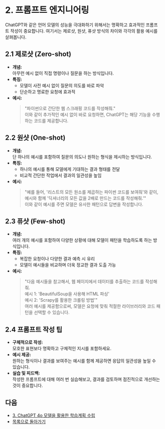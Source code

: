 # 2. 프롬프트 엔지니어링

ChatGPT와 같은 언어 모델의 성능을 극대화하기 위해서는 명확하고 효과적인 프롬프트 작성이 중요합니다. 여기서는 제로샷, 원샷, 퓨샷 방식의 차이와 각각의 활용 예시를 살펴봅니다.

## 2.1 제로샷 (Zero-shot)
- **개념:**  
  아무런 예시 없이 직접 명령이나 질문을 하는 방식입니다.
- **특징:**  
  - 모델이 사전 예시 없이 질문의 의도를 바로 파악  
  - 단순하고 명료한 요청에 효과적
- **예시:**  
  > "파이썬으로 간단한 웹 스크래핑 코드를 작성해줘."  
  이와 같이 추가적인 예시 없이 바로 요청하면, ChatGPT는 해당 기능을 수행하는 코드를 제공합니다.

## 2.2 원샷 (One-shot)
- **개념:**  
  단 하나의 예시를 포함하여 질문의 의도나 원하는 형식을 제시하는 방식입니다.
- **특징:**  
  - 하나의 예시를 통해 모델에게 기대하는 결과 형태를 전달  
  - 비교적 간단한 작업에서 결과의 일관성을 높임
- **예시:**  
  > "예를 들어, '리스트의 모든 원소를 제곱하는 파이썬 코드를 보여줘'와 같이, 예시와 함께 '딕셔너리의 모든 값을 2배로 만드는 코드를 작성해줘.'"  
  이와 같이 예시를 주면 모델은 유사한 패턴으로 답변을 작성합니다.

## 2.3 퓨샷 (Few-shot)
- **개념:**  
  여러 개의 예시를 포함하여 다양한 상황에 대해 모델이 패턴을 학습하도록 하는 방식입니다.
- **특징:**  
  - 복잡한 요청이나 다양한 결과 예측 시 유리  
  - 모델이 예시들을 비교하며 더욱 정교한 결과 도출 가능
- **예시:**  
  > "다음 예시들을 참고해서, 웹 페이지에서 데이터를 추출하는 코드를 작성해줘.  
  > 예시 1: 'BeautifulSoup을 사용해 HTML 파싱'  
  > 예시 2: 'Scrapy를 활용한 크롤링 방법'"  
  여러 예시를 제공함으로써, 모델은 요청에 맞춰 적절한 라이브러리와 코드 패턴을 선택할 수 있습니다.

## 2.4 프롬프트 작성 팁
- **구체적으로 작성:**  
  모호한 표현보다 명확하고 구체적인 지시를 포함하세요.
- **예시 제공:**  
  원하는 형식이나 결과를 보여주는 예시를 함께 제공하면 응답의 일관성을 높일 수 있습니다.
- **실습 및 피드백:**  
  작성한 프롬프트에 대해 여러 번 실습해보고, 결과를 검토하며 점진적으로 개선하는 것이 중요합니다.

## 다음
* [3. ChatGPT 4o 모델을 활용한 학습계획 수립](3.learningPlan.md)
* [목록으로 돌아가기](README.md)
